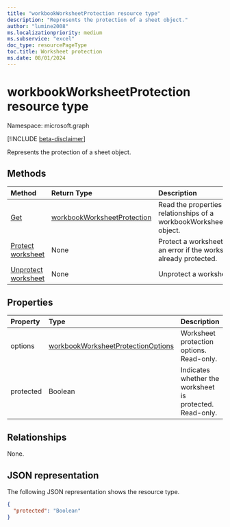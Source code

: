 ```yaml
---
title: "workbookWorksheetProtection resource type"
description: "Represents the protection of a sheet object."
author: "lumine2008"
ms.localizationpriority: medium
ms.subservice: "excel"
doc_type: resourcePageType
toc.title: Worksheet protection
ms.date: 08/01/2024
---
```


# workbookWorksheetProtection resource type

Namespace: microsoft.graph

[!INCLUDE [beta-disclaimer](../../includes/beta-disclaimer.md)]

Represents the protection of a sheet object.


## Methods

| Method		   | Return Type	|Description|
|:---------------|:--------|:----------|
|[Get](../api/worksheetprotection-get.md) | [workbookWorksheetProtection](workbookworksheetprotection.md) |Read the properties and relationships of a workbookWorksheetProtection object.|
|[Protect worksheet](../api/worksheetprotection-protect.md)|None|Protect a worksheet. Returns an error if the worksheet is already protected.|
|[Unprotect worksheet](../api/worksheetprotection-unprotect.md)|None|Unprotect a worksheet.|

## Properties
| Property	   | Type	|Description|
|:---------------|:--------|:----------|
|options|[workbookWorksheetProtectionOptions](workbookworksheetprotectionoptions.md)|Worksheet protection options. Read-only.|
|protected|Boolean|Indicates whether the worksheet is protected.  Read-only.|

## Relationships
None.

## JSON representation

The following JSON representation shows the resource type.

<!-- {
  "blockType": "resource",
  "optionalProperties": [
    "options"
  ],
  "@odata.type": "microsoft.graph.workbookWorksheetProtection"
}-->

```json
{
  "protected": "Boolean"
}

```

<!-- uuid: 8fcb5dbc-d5aa-4681-8e31-b001d5168d79
2015-10-25 14:57:30 UTC -->
<!--
{
  "type": "#page.annotation",
  "description": "workbookWorksheetProtection resource",
  "keywords": "",
  "section": "documentation",
  "tocPath": "",
  "suppressions": []
}
-->


